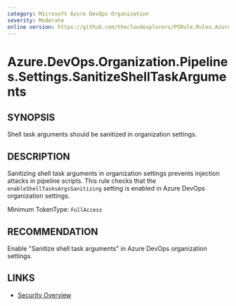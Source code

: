 ```yaml
---
category: Microsoft Azure DevOps Organization  
severity: Moderate  
online version: https://github.com/thecloudexplorers/PSRule.Rules.AzureDevOps/tree/main/src/PSRule.Rules.AzureDevOps/en/Azure.DevOps.Organization.Pipelines.Settings.SanitizeShellTaskArguments.md  
---
```


# Azure.DevOps.Organization.Pipelines.Settings.SanitizeShellTaskArguments

## SYNOPSIS

Shell task arguments should be sanitized in organization settings.

## DESCRIPTION

Sanitizing shell task arguments in organization settings prevents injection attacks in pipeline scripts. This rule checks that the `enableShellTasksArgsSanitizing` setting is enabled in Azure DevOps organization settings.

Minimum TokenType: `FullAccess`

## RECOMMENDATION

Enable "Sanitize shell task arguments" in Azure DevOps organization settings.

## LINKS

- [Security Overview](https://docs.microsoft.com/en-us/azure/devops/organizations/security/security-overview)
